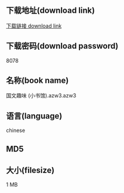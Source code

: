 ## 下载地址(download link)
[下载链接 download link](https://tutu365.netlify.app/?s=%E5%9B%BD%E6%96%87%E8%B6%A3%E5%91%B3+%28%E5%B0%8F%E4%B9%A6%E9%A6%86%29.azw3)

## 下载密码(download password)
8078

## 名称(book name)
国文趣味 (小书馆).azw3.azw3

## 语言(language)
chinese

## MD5


## 大小(filesize)
1 MB
